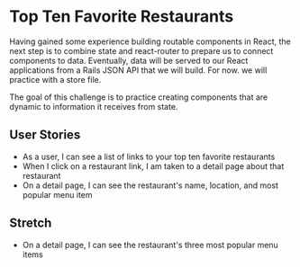 # Top Ten Favorite Restaurants

Having gained some experience building routable components in React, the next step is to combine state and react-router to prepare us to connect components to data. Eventually, data will be served to our React applications from a Rails JSON API that we will build. For now. we will practice with a store file.

The goal of this challenge is to practice creating components that are dynamic to information it receives from state.

## User Stories

- As a user, I can see a list of links to your top ten favorite restaurants
- When I click on a restaurant link, I am taken to a detail page about that restaurant
- On a detail page, I can see the restaurant's name, location, and most popular menu item

## Stretch

- On a detail page, I can see the restaurant's three most popular menu items
